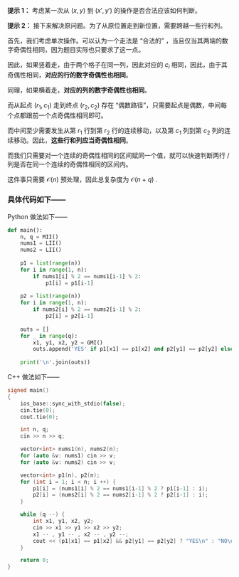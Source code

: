 **提示 1：** 考虑某一次从 $(x,y)$ 到 $(x',y')$ 的操作是否合法应该如何判断。

**提示 2：** 接下来解决原问题。为了从原位置走到新位置，需要跨越一些行和列。

首先，我们考虑单次操作。可以认为一个走法是 “合法的” ，当且仅当其两端的数字奇偶性相同，因为题目实际也只要求了这一点。

因此，如果竖着走，由于两个格子在同一列，因此对应的 $c_i$ 相同，因此，由于其奇偶性相同，**对应的行的数字奇偶性也相同**。

同理，如果横着走，**对应的列的数字奇偶性也相同**。

而从起点 $(r_1,c_1)$ 走到终点 $(r_2,c_2)$ 存在 “偶数路径”，只需要起点是偶数，中间每个点都跟前一个点奇偶性相同即可。

而中间至少需要发生从第 $r_1$ 行到第 $r_2$ 行的连续移动，以及第 $c_1$ 列到第 $c_2$ 列的连续移动。因此，**这些行和列应当奇偶性相同**。

而我们只需要对一个连续的奇偶性相同的区间赋同一个值，就可以快速判断两行 / 列是否在同一个连续的奇偶性相同的区间内。

这件事只需要 $\mathcal{O}(n)$ 预处理，因此总复杂度为 $\mathcal{O}(n+q)$ .

### 具体代码如下——

Python 做法如下——

```Python []
def main():
    n, q = MII()
    nums1 = LII()
    nums2 = LII()
    
    p1 = list(range(n))
    for i in range(1, n):
        if nums1[i] % 2 == nums1[i-1] % 2:
            p1[i] = p1[i-1]
    
    p2 = list(range(n))
    for i in range(1, n):
        if nums2[i] % 2 == nums2[i-1] % 2:
            p2[i] = p2[i-1]
    
    outs = []
    for _ in range(q):
        x1, y1, x2, y2 = GMI()
        outs.append('YES' if p1[x1] == p1[x2] and p2[y1] == p2[y2] else 'NO')
    
    print('\n'.join(outs))
```

C++ 做法如下——

```cpp []
signed main()
{
    ios_base::sync_with_stdio(false);
    cin.tie(0);
    cout.tie(0);

    int n, q;
    cin >> n >> q;

    vector<int> nums1(n), nums2(n);
    for (auto &v: nums1) cin >> v;
    for (auto &v: nums2) cin >> v;

    vector<int> p1(n), p2(n);
    for (int i = 1; i < n; i ++) {
        p1[i] = (nums1[i] % 2 == nums1[i-1] % 2 ? p1[i-1] : i);
        p2[i] = (nums2[i] % 2 == nums2[i-1] % 2 ? p2[i-1] : i);
    }

    while (q --) {
        int x1, y1, x2, y2;
        cin >> x1 >> y1 >> x2 >> y2;
        x1 -- , y1 -- , x2 -- , y2 --;
        cout << (p1[x1] == p1[x2] && p2[y1] == p2[y2] ? "YES\n" : "NO\n");
    }

    return 0;
}
```
